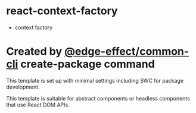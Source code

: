 # react-context-factory

- context factory

# Created by [@edge-effect/common-cli](https://github.com/Team-EdgeEffect/library-js/tree/main/packages/common-cli) create-package command

This template is set up with minimal settings including SWC for package development.

This template is suitable for abstract components or headless components that use React DOM APIs.
